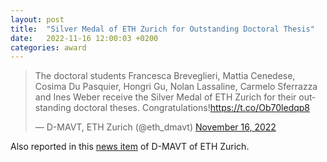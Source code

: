 ```yaml
---
layout: post
title:  "Silver Medal of ETH Zurich for Outstanding Doctoral Thesis"
date:   2022-11-16 12:00:03 +0200
categories: award
---
```

<blockquote class="twitter-tweet" data-theme="dark"><p lang="en" dir="ltr">The doctoral students Francesca Breveglieri, Mattia Cenedese, Cosima Du Pasquier, Hongri Gu, Nolan Lassaline, Carmelo Sferrazza and Ines Weber receive the Silver Medal of ETH Zurich for their outstanding doctoral theses. Congratulations!<a href="https://t.co/Ob70ledqp8">https://t.co/Ob70ledqp8</a></p>&mdash; D-MAVT, ETH Zurich (@eth_dmavt) <a href="https://twitter.com/eth_dmavt/status/1592804946218393600?ref_src=twsrc%5Etfw">November 16, 2022</a></blockquote> <script async src="https://platform.twitter.com/widgets.js" charset="utf-8"></script>

Also reported in this [news item](https://mavt.ethz.ch/news-and-events/d-mavt-news/2022/11/herausragende-doktorarbeiten-2022.html) of D-MAVT of ETH Zurich.
